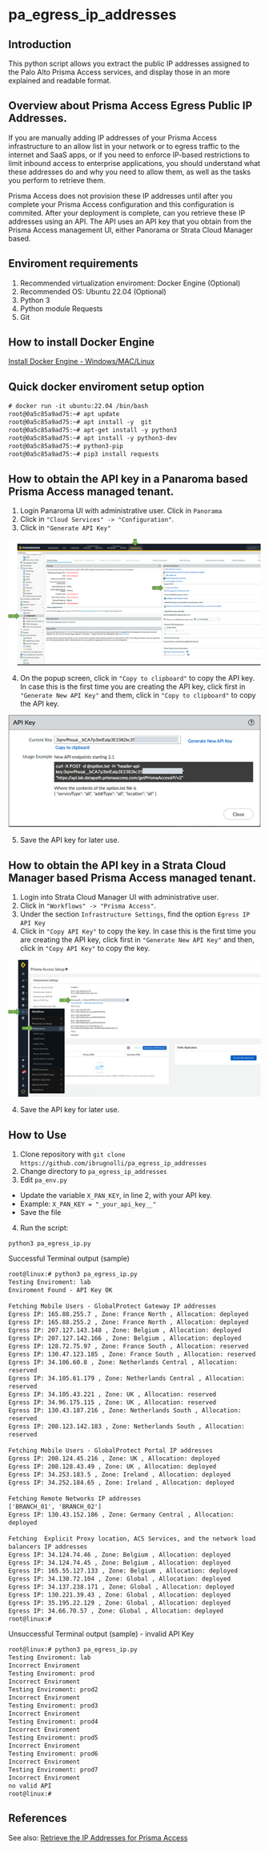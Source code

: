 # pa_egress_ip_addresses

## Introduction
This python script allows you extract the public IP addresses assigned to the Palo Alto Prisma Access services, and display those in an more explained and readable format.

## Overview about Prisma Access Egress Public IP Addresses.
If you are manually adding IP addresses of your Prisma Access infrastructure to an allow list in your network or to egress traffic to the internet and SaaS apps, or if you need to enforce IP-based restrictions to 
limit inbound access to enterprise applications, you should understand what these addresses do and why you need to allow them, as well as the tasks you perform to retrieve them.

Prisma Access does not provision these IP addresses until after you complete your Prisma Access configuration and this configuration is commited. After your deployment is complete, can you retrieve these IP addresses using an API. 
The API uses an API key that you obtain from the Prisma Access management UI, either Panorama or Strata Cloud Manager based. 

## Enviroment requirements
1. Recommended virtualization enviroment: Docker Engine (Optional)
2. Recommended OS: Ubuntu 22.04 (Optional)
3. Python 3
4. Python module Requests
5. Git

## How to install Docker Engine
[Install Docker Engine - Windows/MAC/Linux](https://docs.docker.com/engine/install/)


## Quick docker enviroment setup option
```
# docker run -it ubuntu:22.04 /bin/bash
root@0a5c85a9ad75:~# apt update
root@0a5c85a9ad75:~# apt install -y  git
root@0a5c85a9ad75:~# apt-get install -y python3
root@0a5c85a9ad75:~# apt install -y python3-dev
root@0a5c85a9ad75:~# python3-pip
root@0a5c85a9ad75:~# pip3 install requests
```

## How to obtain the API key in a Panaroma based Prisma Access managed tenant.

1. Login Panaroma UI with administrative user. Click in `Panorama`
2. Click in `"Cloud Services" -> "Configuration"`.
3. Click in `"Generate API Key"`


![image alt text](images/scr01.png)

4. On the popup screen, click in `"Copy to clipboard"` to copy the API key. In case this is the first time you are creating the API key, click first in `"Generate New API Key"` and them, click in `"Copy to clipboard"` to copy the API key. 

![image alt text](images/scr02.png)

5. Save the API key for later use.

## How to obtain the API key in a Strata Cloud Manager based Prisma Access managed tenant.

1. Login into Strata Cloud Manager UI with administrative user.
2. Click in `"Workflows" -> "Prisma Access"`.
3. Under the section `Infrastructure Settings`, find the option `Egress IP API Key`
4. Click in `"Copy API Key"` to copy the key. In case this is the first time you are creating the API key, click first in `"Generate New API Key"` and then, click in `"Copy API Key"` to copy the key. 

![image alt text](images/scr03.png)


4. Save the API key for later use.

## How to Use

1. Clone repository with `git clone https://github.com/ibrugnolli/pa_egress_ip_addresses`
2. Change directory to `pa_egress_ip_addresses`
3. Edit `pa_env.py`
* Update the variable `X_PAN_KEY`, in line 2, with your API key.
* Example: `X_PAN_KEY = "_your_api_key__"`
* Save the file
4. Run the script:
```
python3 pa_egress_ip.py
```

Successful Terminal output (sample)
```
root@linux:# python3 pa_egress_ip.py
Testing Enviroment: lab
Enviroment Found - API Key OK

Fetching Mobile Users - GlobalProtect Gateway IP addresses
Egress IP: 165.88.255.7 , Zone: France North , Allocation: deployed
Egress IP: 165.88.255.2 , Zone: France North , Allocation: deployed
Egress IP: 207.127.143.148 , Zone: Belgium , Allocation: deployed
Egress IP: 207.127.142.166 , Zone: Belgium , Allocation: deployed
Egress IP: 128.72.75.97 , Zone: France South , Allocation: reserved
Egress IP: 130.47.123.185 , Zone: France South , Allocation: reserved
Egress IP: 34.106.60.8 , Zone: Netherlands Central , Allocation: reserved
Egress IP: 34.105.61.179 , Zone: Netherlands Central , Allocation: reserved
Egress IP: 34.105.43.221 , Zone: UK , Allocation: reserved
Egress IP: 34.96.175.115 , Zone: UK , Allocation: reserved
Egress IP: 130.43.187.216 , Zone: Netherlands South , Allocation: reserved
Egress IP: 208.123.142.183 , Zone: Netherlands South , Allocation: reserved

Fetching Mobile Users - GlobalProtect Portal IP addresses
Egress IP: 208.124.45.216 , Zone: UK , Allocation: deployed
Egress IP: 208.128.43.49 , Zone: UK , Allocation: deployed
Egress IP: 34.253.183.5 , Zone: Ireland , Allocation: deployed
Egress IP: 34.252.184.65 , Zone: Ireland , Allocation: deployed

Fetching Remote Networks IP addresses
['BRANCH_01', 'BRANCH_02']
Egress IP: 130.43.152.186 , Zone: Germany Central , Allocation: deployed

Fetching  Explicit Proxy location, ACS Services, and the network load balancers IP addresses
Egress IP: 34.124.74.46 , Zone: Belgium , Allocation: deployed
Egress IP: 34.124.74.45 , Zone: Belgium , Allocation: deployed
Egress IP: 165.55.127.133 , Zone: Belgium , Allocation: deployed
Egress IP: 34.130.72.104 , Zone: Global , Allocation: deployed
Egress IP: 34.137.238.171 , Zone: Global , Allocation: deployed
Egress IP: 130.221.39.43 , Zone: Global , Allocation: deployed
Egress IP: 35.195.22.129 , Zone: Global , Allocation: deployed
Egress IP: 34.66.70.57 , Zone: Global , Allocation: deployed
root@linux:#
```

Unsuccessful Terminal output (sample) - invalid API Key
```
root@linux:# python3 pa_egress_ip.py
Testing Enviroment: lab
Incorrect Enviroment
Testing Enviroment: prod
Incorrect Enviroment
Testing Enviroment: prod2
Incorrect Enviroment
Testing Enviroment: prod3
Incorrect Enviroment
Testing Enviroment: prod4
Incorrect Enviroment
Testing Enviroment: prod5
Incorrect Enviroment
Testing Enviroment: prod6
Incorrect Enviroment
Testing Enviroment: prod7
Incorrect Enviroment
no valid API
root@linux:#
```

## References
See also: [Retrieve the IP Addresses for Prisma Access](https://docs.paloaltonetworks.com/prisma/prisma-access/3-1/prisma-access-panorama-admin/prisma-access-overview/retrieve-ip-addresses-for-prisma-access)





